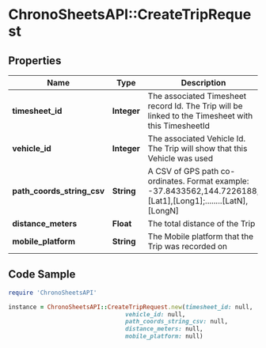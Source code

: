 # ChronoSheetsAPI::CreateTripRequest

## Properties

Name | Type | Description | Notes
------------ | ------------- | ------------- | -------------
**timesheet_id** | **Integer** | The associated Timesheet record Id.  The Trip will be linked to the Timesheet with this TimesheetId | [optional] 
**vehicle_id** | **Integer** | The associated Vehicle Id.  The Trip will show that this Vehicle was used | [optional] 
**path_coords_string_csv** | **String** | A CSV of GPS path co-ordinates.  Format example: -37.8433562,144.7226188;[Lat1],[Long1];........[LatN],[LongN] | [optional] 
**distance_meters** | **Float** | The total distance of the Trip | [optional] 
**mobile_platform** | **String** | The Mobile platform that the Trip was recorded on | [optional] 

## Code Sample

```ruby
require 'ChronoSheetsAPI'

instance = ChronoSheetsAPI::CreateTripRequest.new(timesheet_id: null,
                                 vehicle_id: null,
                                 path_coords_string_csv: null,
                                 distance_meters: null,
                                 mobile_platform: null)
```



